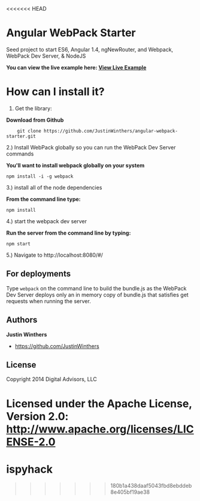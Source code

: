 <<<<<<< HEAD


# Angular WebPack Starter
Seed project to start ES6, Angular 1.4, ngNewRouter, and Webpack, WebPack Dev Server, & NodeJS

**You can view the live example here:  [View Live Example](http://angular-webpack-starter.herokuapp.com)**


How can I install it?
============
1) Get the library:

**Download from Github**

        git clone https://github.com/JustinWinthers/angular-webpack-starter.git


2.) Install WebPack globally so you can run the WebPack Dev Server commands

**You'll want to install webpack globally on your system**

```
npm install -i -g webpack
```


3.) install all of the node dependencies

**From the command line type:**

```
npm install
```


4.) start the webpack dev server

**Run the server from the command line by typing:**

```
npm start
```

5.)  Navigate to http://localhost:8080/#/


## For deployments

Type ```webpack``` on the command line to build the bundle.js as the WebPack Dev Server deploys only an in memory
copy of bundle.js that satisfies get requests when running the server.

## Authors

**Justin Winthers**

+ https://github.com/JustinWinthers


## License

Copyright 2014 Digital Advisors, LLC

Licensed under the Apache License, Version 2.0: http://www.apache.org/licenses/LICENSE-2.0
=======
# ispyhack
>>>>>>> 180b1a438daaf5043fbd8ebddeb8e405bf19ae38
